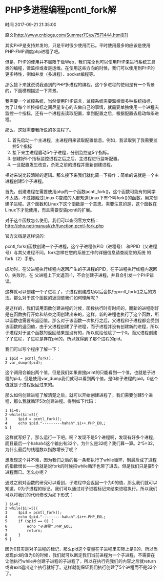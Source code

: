 # PHP多进程编程pcntl_fork解

 时间 2017-09-21 21:35:00  

原文[http://www.cnblogs.com/Summer7C/p/7571444.html][1]


其实PHP是支持并发的，只是平时很少使用而已。平时使用最多的应该是使用PHP-FMP调度php进程了吧。

但是，PHP的使用并不局限于做Web，我们完全也可以使用PHP来进行系统工具类的编程，做监控或者是运维。在使用这些方向的时候，我们可以使用到PHP的更多特性，例如并发（多进程）、socket编程等。

那么接下来就说说我遇到的PHP多进程的编程。这个多进程的使用是有一个背景的，下面模糊描述一下背景。

我需要一个监控系统，当然使用PHP语言，监控系统需要监控很多种系统指标，为了让每个监控指标之间尽量专心的去做自己的事情，就需要单独使用一个进程去监控一个指标，还有一个进程去读取配置，拿到配置之后，根据配置去启动每条进程。

那么，这就需要我所说的多进程了。

1. 首先启动一个主进程，主进程用来读取配置信息。例如，我读取到了我需要监控5个指标
1. 接下来主进程启动5个子进程，分别监控这5个指标。
1. 创建好5个指标监控进程之后之后，主进程进行监听配置。
1. 一旦配置发生改变，杀死之前的进程并重新创建进程。

相对来说比较清晰的逻辑。那么接下来我们就化简一下操作：简单的说就是一个主进程创建5个子进程。

首先，创建进程在需要使用php的一个函数pcntl_fork()，这个函数可能有的同学不太熟，不过接触过Linux C变成的人都知道Linux下有个叫fork()的函数，用来创建子进程。这个函数和Linux下这个函数是一个意思。需要注意的是，这个函数在Linux下才能使用，而且需要安装pcntl的扩展。

对于这个函数怎么使用，我们可以查阅官方文档：http://php.net/manual/zh/function.pcntl-fork.php

官方文档是这样说的:

pcntl_fork()函数创建一个子进程，这个子进程仅PID（进程号） 和PPID（父进程号）与其父进程不同。fork怎样在您的系统工作的详细信息请查阅您的系统 的fork（2）手册。

成功时，在父进程执行线程内返回产生的子进程的PID，在子进程执行线程内返回0。失败时，在 父进程上下文返回-1，不会创建子进程，并且会引发一个PHP错误。

这样就可以创建一个子进程了，子进程创建成功以后会执行pcntl_fork()之后的方法。那么对于这个函数的返回值我们如何理解呢？

是这样的，我们调用函数创建进程的时候，函数执行时有时间的，而新的进程刚好是在函数执行开始和结束之间创建出来的，这样，新的进程也执行了这个函数，所以函数也需要有返回值。那么对于该函数一次执行之后，父进程和子进程都会受到该函数的返回值，由于父进程创建了子进程，而子进程并没有创建新的进程，所以子进程对于这个函数的返回结果是没有的，所以就给他赋了一个0。而父进程创建了子进程，子进程是存在pid的，所以就得到了那个进程的pid。

我们可以写个程序了解一下：

    1 $pid = pcntl_fork();
    2 var_dump($pid);
    

这个调用会输出两个值，但是我们如果直接print的只能看到一个值，也就是子进程的pid，但是使用var_dump我们就可以看到两个值，是0和子进程的pid。0这个值就是子进程返回过来的。

那么如何创建进程了解清楚之后，就可以开始创建进程了，我们需要创建5个进程，那么我就循环5次创建进程。得到如下代码：

    1 $i=0;
    2 while($i!=5){
    3     $pid = pcntl_fork();
    4     echo $pid."---------hahah".$i++.PHP_EOL;
    5 }
    

这样就写好了，那么运行一下吧。啊？发现不是5个进程啊，发现有好多个进程，而且最后一个hahah4这个输出有32个，为什么是32呢？我们算一算。2^5=32，为什么最后的线程数以指数增长了呢？

想发现这个并不难，因为我们之后的每一条都执行了while循环，到最后成了进程的指数增长——也就是说fork的时候把while循环也带了进去。但是我们只是要5个进程而已。怎么办呢？

通过之前对函数的研究可以看到，子进程中会返回一个为0的值，那么我们就可以知道，0为子进程的标记。我们可以通过对子进程标记来结束进程执行。所以我们可以将我们的代码修改为如下形式：

    1 $i=0;
    2 while($i!=5){
    3     $pid = pcntl_fork();
    4     echo $pid."---------hahah".$i++.PHP_EOL;
    5     if ($pid == 0) {
    6         echo "子进程".PHP_EOL;
    7         return;
    8     }
    9 }
    

因为0其实是对子进程的标记，那么pid这个变量在子进程里实际上是0的，所以当发现pid的值为0的时候，我们就可以断定我们当前进程为一个子进程，不需要在让他执行while并创建子进程的子进程了，所以在执行完我们的内容之后就return或者exit退出这个执行就好了。这样就能保证我们执行创建了5个进程而不是32个了。


[1]: http://www.cnblogs.com/Summer7C/p/7571444.html

